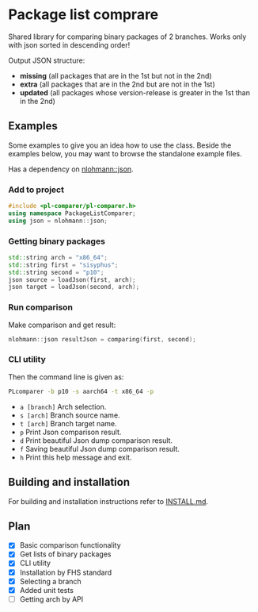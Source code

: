 # Package list comprare
Shared library for comparing binary packages of 2 branches. 
Works only with json sorted in descending order!

Output JSON structure:
- **missing** (all packages that are in the 1st but not in the 2nd)
- **extra** (all packages that are in the 2nd but are not in the 1st)
- **updated** (all packages whose version-release is greater in the 1st than in the 2nd)

## Examples
Some examples to give you an idea how to use the class. Beside the examples below, you may want to browse the standalone example files. 

Has a dependency on [nlohmann::json](https://github.com/nlohmann/json).

### Add to project
```cpp
#include <pl-comparer/pl-comparer.h>
using namespace PackageListComparer;
using json = nlohmann::json;
```

### Getting binary packages

```cpp
std::string arch = "x86_64";
std::string first = "sisyphus";
std::string second = "p10";
json source = loadJson(first, arch);
json target = loadJson(second, arch);
```

### Run comparison
Make comparison and get result:
```cpp
nlohmann::json resultJson = comparing(first, second);
```

### CLI utility
Then the command line is given as:
```bash
PLcomparer -b p10 -s aarch64 -t x86_64 -p
```

- `a [branch]` Arch selection.
- `s [arch]` Branch source name.
- `t [arch]` Branch target name.
- `p` Print Json comparison result.
- `d` Print beautiful Json dump comparison result.
- `f` Saving beautiful Json dump comparison result.
- `h` Print this help message and exit.


## Building and installation

For building and installation instructions refer to [INSTALL.md](INSTALL.md).

## Plan
- [X] Basic comparison functionality
- [X] Get lists of binary packages
- [X] CLI utility
- [X] Installation by FHS standard
- [X] Selecting a branch
- [X] Added unit tests
- [ ] Getting arch by API